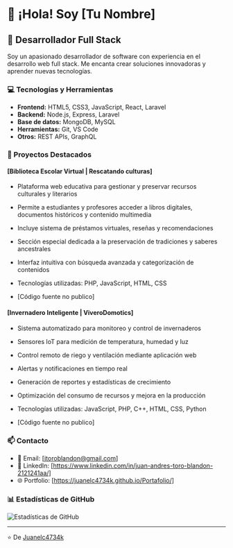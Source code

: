 # 👋 ¡Hola! Soy [Tu Nombre]

## 🚀 Desarrollador Full Stack

Soy un apasionado desarrollador de software con experiencia en el desarrollo web full stack. Me encanta crear soluciones innovadoras y aprender nuevas tecnologías.

### 💻 Tecnologías y Herramientas

- **Frontend:** HTML5, CSS3, JavaScript, React, Laravel
- **Backend:** Node.js, Express, Laravel
- **Base de datos:** MongoDB, MySQL
- **Herramientas:** Git, VS Code
- **Otros:** REST APIs, GraphQL

### 🌟 Proyectos Destacados

#### [Biblioteca Escolar Virtual | Rescatando culturas]
- Plataforma web educativa para gestionar y preservar recursos culturales y literarios
- Permite a estudiantes y profesores acceder a libros digitales, documentos históricos y contenido multimedia
- Incluye sistema de préstamos virtuales, reseñas y recomendaciones
- Sección especial dedicada a la preservación de tradiciones y saberes ancestrales
- Interfaz intuitiva con búsqueda avanzada y categorización de contenidos

- Tecnologías utilizadas: PHP, JavaScript, HTML, CSS

- [Código fuente no publico]

#### [Invernadero Inteligente | ViveroDomotics]
- Sistema automatizado para monitoreo y control de invernaderos
- Sensores IoT para medición de temperatura, humedad y luz
- Control remoto de riego y ventilación mediante aplicación web
- Alertas y notificaciones en tiempo real
- Generación de reportes y estadísticas de crecimiento
- Optimización del consumo de recursos y mejora en la producción

- Tecnologías utilizadas: JavaScript, PHP, C++, HTML, CSS, Python

- [Código fuente no publico]

### 📫 Contacto

- 📧 Email: [jtoroblandon@gmail.com]
- 💼 LinkedIn: [https://www.linkedin.com/in/juan-andres-toro-blandon-2121241aa/]
- 🌐 Portfolio: [https://juanelc4734k.github.io/Portafolio/]

### 📊 Estadísticas de GitHub

![Estadísticas de GitHub](https://github-readme-stats.vercel.app/api?username=Juanelc4734k&show_icons=true&theme=radical)

---
⭐️ De [Juanelc4734k](https://github.com/Juanelc4734k)
